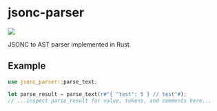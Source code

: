 # jsonc-parser

[![](https://img.shields.io/crates/v/jsonc-parser.svg)](https://crates.io/crates/jsonc-parser)

JSONC to AST parser implemented in Rust.

## Example

```rust
use jsonc_parser::parse_text;

let parse_result = parse_text(r#"{ "test": 5 } // test"#);
// ...inspect parse_result for value, tokens, and comments here...
```
